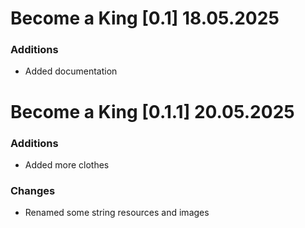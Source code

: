 # Become a King [0.1] 18.05.2025

### Additions

- Added documentation

# Become a King [0.1.1] 20.05.2025

### Additions

- Added more clothes

### Changes

- Renamed some string resources and images